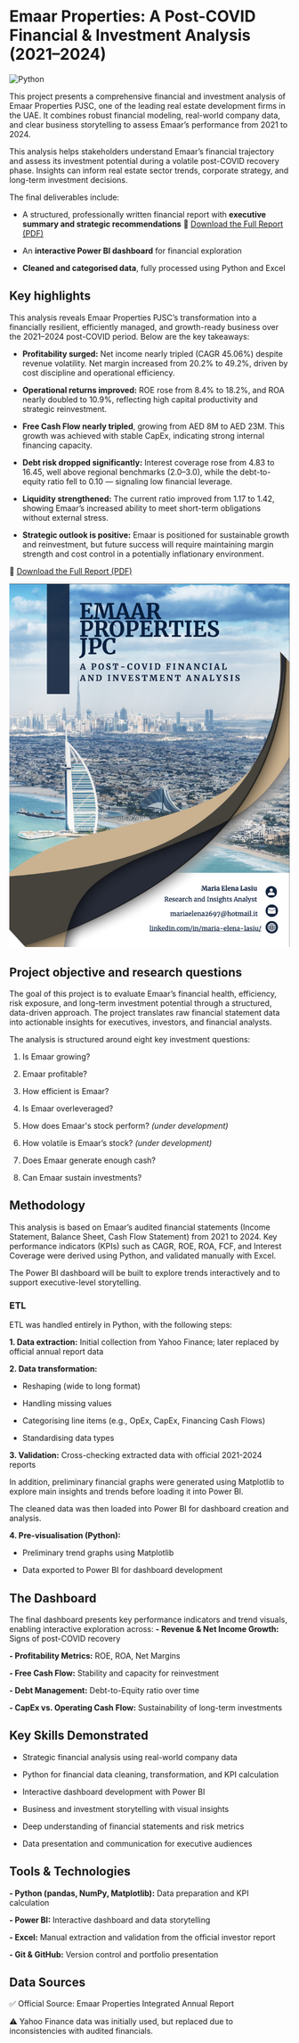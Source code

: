 # Emaar Properties: A Post-COVID Financial & Investment Analysis (2021–2024)
![Python](https://img.shields.io/badge/Python-3.9-blue)

This project presents a comprehensive financial and investment analysis of Emaar Properties PJSC, one of the leading real estate development firms in the UAE. It combines robust financial modeling, real-world company data, and clear business storytelling to assess Emaar’s performance from 2021 to 2024.

This analysis helps stakeholders understand Emaar’s financial trajectory and assess its investment potential during a volatile post-COVID recovery phase. Insights can inform real estate sector trends, corporate strategy, and long-term investment decisions.

The final deliverables include:

- A structured, professionally written financial report with **executive summary and strategic recommendations**
📄 [Download the Full Report (PDF)](./EMAAR%20PROPERTIES%20JPC.pdf)

- An **interactive Power BI dashboard** for financial exploration

- **Cleaned and categorised data**, fully processed using Python and Excel


## Key highlights

This analysis reveals Emaar Properties PJSC’s transformation into a financially resilient, efficiently managed, and growth-ready business over the 2021–2024 post-COVID period. Below are the key takeaways:

- **Profitability surged:** Net income nearly tripled (CAGR 45.06%) despite revenue volatility. Net margin increased from 20.2% to 49.2%, driven by cost discipline and operational efficiency.

- **Operational returns improved:** ROE rose from 8.4% to 18.2%, and ROA nearly doubled to 10.9%, reflecting high capital productivity and strategic reinvestment.

- **Free Cash Flow nearly tripled**, growing from AED 8M to AED 23M. This growth was achieved with stable CapEx, indicating strong internal financing capacity.

- **Debt risk dropped significantly:** Interest coverage rose from 4.83 to 16.45, well above regional benchmarks (2.0–3.0), while the debt-to-equity ratio fell to 0.10 — signaling low financial leverage.

- **Liquidity strengthened:** The current ratio improved from 1.17 to 1.42, showing Emaar’s increased ability to meet short-term obligations without external stress.

- **Strategic outlook is positive:** Emaar is positioned for sustainable growth and reinvestment, but future success will require maintaining margin strength and cost control in a potentially inflationary environment.

📄 [Download the Full Report (PDF)](./EMAAR%20PROPERTIES%20JPC.pdf)

![Preview of Report](https://github.com/MariaElenaLasiu/EMAAR-Properties-Financial-Analysis/blob/main/MEL_Cover_Emaar%20report.png?raw=true)



## Project objective and research questions

The goal of this project is to evaluate Emaar’s financial health, efficiency, risk exposure, and long-term investment potential through a structured, data-driven approach. The project translates raw financial statement data into actionable insights for executives, investors, and financial analysts.

The analysis is structured around eight key investment questions:
1. Is Emaar growing?

2.  Emaar profitable?

3. How efficient is Emaar?

4. Is Emaar overleveraged?

5. How does Emaar's stock perform? *(under development)*

6. How volatile is Emaar’s stock? *(under development)*

7. Does Emaar generate enough cash?

8. Can Emaar sustain investments?


## Methodology
This analysis is based on Emaar’s audited financial statements (Income Statement, Balance Sheet, Cash Flow Statement) from 2021 to 2024. Key performance indicators (KPIs) such as CAGR, ROE, ROA, FCF, and Interest Coverage were derived using Python, and validated manually with Excel.

The Power BI dashboard will be built to explore trends interactively and to support executive-level storytelling.

### ETL
ETL was handled entirely in Python, with the following steps:

**1. Data extraction:** Initial collection from Yahoo Finance; later replaced by official annual report data

**2. Data transformation:**
- Reshaping (wide to long format)

- Handling missing values

- Categorising line items (e.g., OpEx, CapEx, Financing Cash Flows)

- Standardising data types

**3. Validation:** Cross-checking extracted data with official 2021-2024 reports

In addition, preliminary financial graphs were generated using Matplotlib to explore main insights and trends before loading it into Power BI.

The cleaned data was then loaded into Power BI for dashboard creation and analysis.

**4. Pre-visualisation (Python):** 

- Preliminary trend graphs using Matplotlib

- Data exported to Power BI for dashboard development


## The Dashboard
The final dashboard presents key performance indicators and trend visuals, enabling interactive exploration across:
**- Revenue & Net Income Growth:** Signs of post-COVID recovery

**- Profitability Metrics:** ROE, ROA, Net Margins

**- Free Cash Flow:** Stability and capacity for reinvestment

**- Debt Management:** Debt-to-Equity ratio over time

**- CapEx vs. Operating Cash Flow:** Sustainability of long-term investments


##  Key Skills Demonstrated
- Strategic financial analysis using real-world company data

- Python for financial data cleaning, transformation, and KPI calculation

- Interactive dashboard development with Power BI

- Business and investment storytelling with visual insights

- Deep understanding of financial statements and risk metrics

- Data presentation and communication for executive audiences


## Tools & Technologies
**- Python (pandas, NumPy, Matplotlib):** Data preparation and KPI calculation

**- Power BI:** Interactive dashboard and data storytelling

**- Excel:** Manual extraction and validation from the official investor report

**- Git & GitHub:** Version control and portfolio presentation


##  Data Sources
✅ Official Source: Emaar Properties Integrated Annual Report

⚠️ Yahoo Finance data was initially used, but replaced due to inconsistencies with audited financials.

